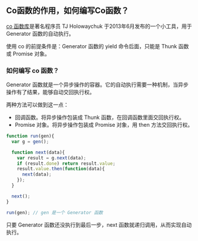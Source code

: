 ## Co函数的作用，如何编写Co函数？



[co 函数库](https://github.com/tj/co)是著名程序员 TJ Holowaychuk 于2013年6月发布的一个小工具，用于 Generator 函数的自动执行。

使用 co 的前提条件是：Generator 函数的 yield 命令后面，只能是 Thunk 函数或 Promise 对象。

### 如何编写 co 函数？

Generator 函数就是一个异步操作的容器。它的自动执行需要一种机制，当异步操作有了结果，能够自动交回执行权。

两种方法可以做到这一点：

- 回调函数。将异步操作包装成 Thunk 函数，在回调函数里面交回执行权。
- Promise 对象。将异步操作包装成 Promise 对象，用 then 方法交回执行权。

```js
function run(gen){
  var g = gen();

  function next(data){
    var result = g.next(data);
    if (result.done) return result.value;
    result.value.then(function(data){
      next(data);
    });
  }

  next();
}

run(gen); // gen 是一个 Generator 函数
```

只要 Generator 函数还没执行到最后一步，next 函数就递归调用，从而实现自动执行。



